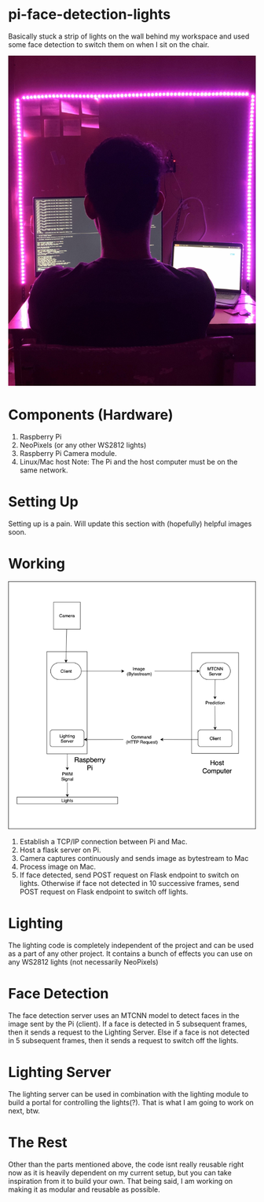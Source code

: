 # pi-face-detection-lights
Basically stuck a strip of lights on the wall behind my workspace and used some face detection to switch them on when I sit on the chair.

![Image](image.jpg?raw=true "Image")
# Components (Hardware)
1. Raspberry Pi
2. NeoPixels (or any other WS2812 lights)
3. Raspberry Pi Camera module.
4. Linux/Mac host
Note: The Pi and the host computer must be on the same network. 

# Setting Up
Setting up is a pain. Will update this section with (hopefully) helpful images soon.

# Working
![Diagram](diagram.png?raw=true "Diagram")
1. Establish a TCP/IP connection between Pi and Mac.
2. Host a flask server on Pi.
3. Camera captures continuously and sends image as bytestream to Mac 
4. Process image on Mac.
5. If face detected, send POST request on Flask endpoint to switch on lights. Otherwise if face not detected in 10 successive frames, send POST request on Flask endpoint to switch off lights.

# Lighting
The lighting code is completely independent of the project and can be used as a part of any other project. It contains a bunch of effects you can use on any WS2812 lights (not necessarily NeoPixels)

# Face Detection
The face detection server uses an MTCNN model to detect faces in the image sent by the Pi (client). If a face is detected in 5 subsequent frames, then it sends a request to the Lighting Server. Else if a face is not detected in 5 subsequent frames, then it sends a request to switch off the lights.
# Lighting Server
The lighting server can be used in combination with the lighting module to build a portal for controlling the lights(?). That is what I am going to work on next, btw.

# The Rest
Other than the parts mentioned above, the code isnt really reusable right now as it is heavily dependent on my current setup, but you can take inspiration from it to build your own. That being said, I am working on making it as modular and reusable as possible. 
